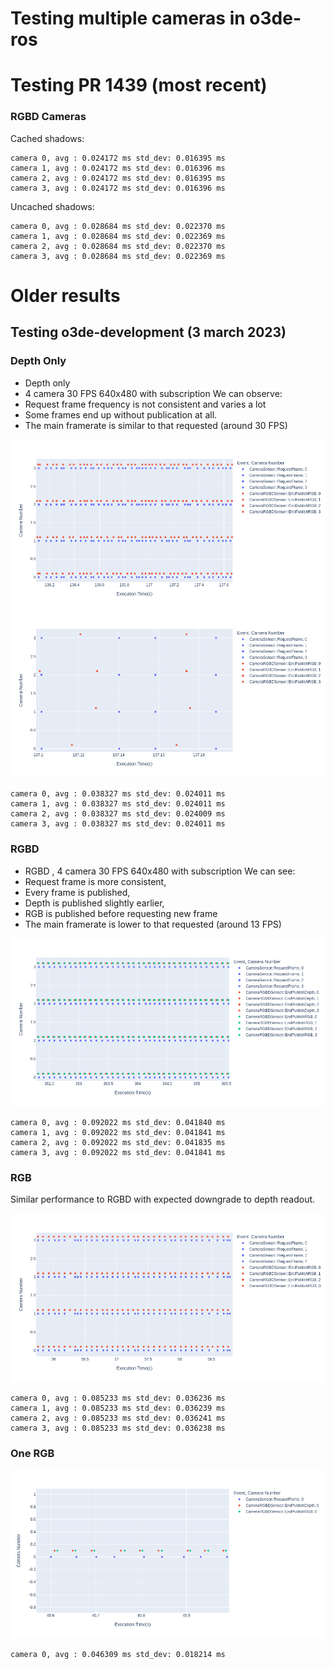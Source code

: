 # Testing multiple cameras in o3de-ros 

# Testing PR 1439 (most recent)

### RGBD Cameras 
Cached shadows:

```
camera 0, avg : 0.024172 ms std_dev: 0.016395 ms
camera 1, avg : 0.024172 ms std_dev: 0.016396 ms
camera 2, avg : 0.024172 ms std_dev: 0.016395 ms
camera 3, avg : 0.024172 ms std_dev: 0.016396 ms
```

Uncached shadows:
```
camera 0, avg : 0.028684 ms std_dev: 0.022370 ms
camera 1, avg : 0.028684 ms std_dev: 0.022369 ms
camera 2, avg : 0.028684 ms std_dev: 0.022370 ms
camera 3, avg : 0.028684 ms std_dev: 0.022369 ms
```

# Older results
## Testing o3de-development (3 march 2023)
### Depth Only

- Depth only
- 4 camera 30 FPS 640x480 with subscription
We can observe:
- Request frame frequency is not consistent and varies a lot
- Some frames end up without publication at all.
- The main framerate is similar to that requested (around 30 FPS)

![](DEPTH.png)
![](DEPTH_close.png)

```
camera 0, avg : 0.038327 ms std_dev: 0.024011 ms
camera 1, avg : 0.038327 ms std_dev: 0.024011 ms
camera 2, avg : 0.038327 ms std_dev: 0.024009 ms
camera 3, avg : 0.038327 ms std_dev: 0.024011 ms
```

### RGBD 
- RGBD , 4 camera 30 FPS 640x480 with subscription
We can see:
- Request frame is more consistent,
- Every frame is published,
- Depth is published slightly earlier,
- RGB is published before requesting new frame
- The main framerate is lower to that requested (around 13 FPS)

![](RGBD.png)
```
camera 0, avg : 0.092022 ms std_dev: 0.041840 ms
camera 1, avg : 0.092022 ms std_dev: 0.041841 ms
camera 2, avg : 0.092022 ms std_dev: 0.041835 ms
camera 3, avg : 0.092022 ms std_dev: 0.041841 ms
```

### RGB

Similar performance to RGBD with expected downgrade to depth readout.

![](RGB.png)
```
camera 0, avg : 0.085233 ms std_dev: 0.036236 ms
camera 1, avg : 0.085233 ms std_dev: 0.036239 ms
camera 2, avg : 0.085233 ms std_dev: 0.036241 ms
camera 3, avg : 0.085233 ms std_dev: 0.036238 ms
```

### One RGB
![](one_Cam.png)

```
camera 0, avg : 0.046309 ms std_dev: 0.018214 ms
```



